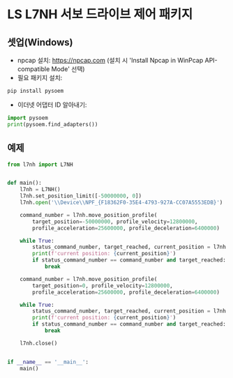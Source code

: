 # LS L7NH 서보 드라이브 제어 패키지

## 셋업(Windows)

- npcap 설치: https://npcap.com (설치 시 'Install Npcap in WinPcap API-compatible Mode' 선택)
- 필요 패키지 설치:
```shell
pip install pysoem
```
- 이더넷 어댑터 ID 알아내기:
```python
import pysoem
print(pysoem.find_adapters())
```

## 예제

```python
from l7nh import L7NH


def main():
    l7nh = L7NH()
    l7nh.set_position_limit([-50000000, 0])
    l7nh.open('\\Device\\NPF_{F18362F0-35E4-4793-927A-CC07A5553EDB}')

    command_number = l7nh.move_position_profile(
        target_position=-50000000, profile_velocity=12800000,
        profile_acceleration=25600000, profile_deceleration=6400000)

    while True:
        status_command_number, target_reached, current_position = l7nh.get_status()
        print(f'current position: {current_position}')
        if status_command_number == command_number and target_reached:
            break

    command_number = l7nh.move_position_profile(
        target_position=0, profile_velocity=12800000,
        profile_acceleration=25600000, profile_deceleration=6400000)

    while True:
        status_command_number, target_reached, current_position = l7nh.get_status()
        print(f'current position: {current_position}')
        if status_command_number == command_number and target_reached:
            break

    l7nh.close()


if __name__ == '__main__':
    main()

```
